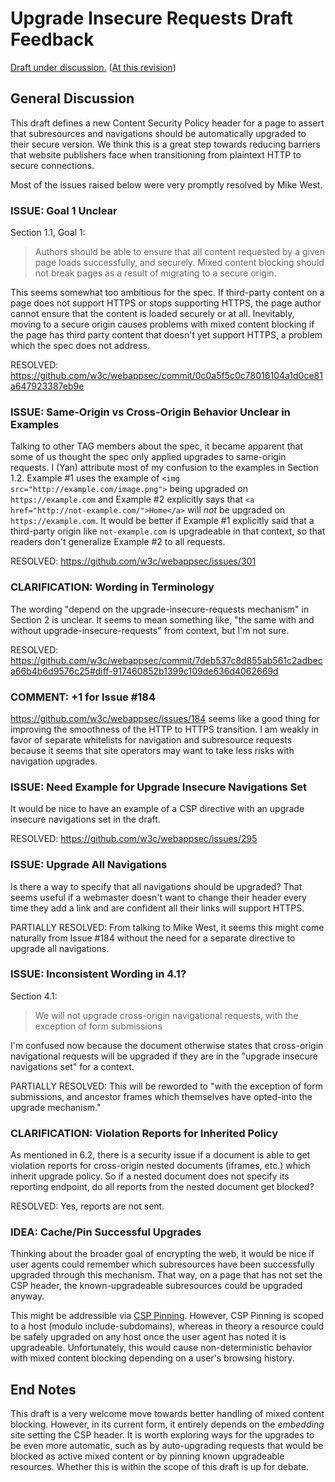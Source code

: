 # Upgrade Insecure Requests Draft Feedback

[Draft under discussion.](https://w3c.github.io/webappsec/specs/upgrade/) ([At this revision](https://github.com/w3c/webappsec/tree/f3ef3fb43394d57fa3ff9f93f22f3b057f7551be/specs/upgrade))

## General Discussion

This draft defines a new Content Security Policy header for a page to assert
that subresources and navigations should be automatically upgraded to their secure version. We think this is a great step towards reducing barriers that website publishers
face when transitioning from plaintext HTTP to secure connections.

Most of the issues raised below were very promptly resolved by Mike West.

### ISSUE: Goal 1 Unclear

Section 1.1, Goal 1:

> Authors should be able to ensure that all content requested by a given page
> loads successfully, and securely. Mixed content blocking should not break
> pages as a result of migrating to a secure origin.

This seems somewhat too ambitious for the spec. If third-party content on
a page does not support HTTPS or stops supporting HTTPS, the page author cannot
ensure that the content is loaded securely or at all. Inevitably, moving to
a secure origin causes problems with mixed content blocking if the page has
third party content that doesn't yet support HTTPS, a problem which the spec
does not address.

RESOLVED:
https://github.com/w3c/webappsec/commit/0c0a5f5c0c78016104a1d0ce81a647923387eb9e

### ISSUE: Same-Origin vs Cross-Origin Behavior Unclear in Examples

Talking to other TAG members about the spec, it became apparent that some of us
thought the spec only applied upgrades to same-origin requests. I (Yan) attribute
most of my confusion to the examples in Section 1.2. Example #1 uses the
example of `<img src="http://example.com/image.png">` being upgraded on
`https://example.com` and Example #2 explicitly says that `<a
href="http://not-example.com/">Home</a>` will *not* be upgraded on
`https://example.com`. It would be better if Example #1 explicitly said that
a third-party origin like `not-example.com` is upgradeable in that context, so
that readers don't generalize Example #2 to all requests.

RESOLVED: https://github.com/w3c/webappsec/issues/301

### CLARIFICATION: Wording in Terminology

The wording "depend on the upgrade-insecure-requests mechanism" in Section 2 is
unclear. It seems to mean something like, "the same with and without
upgrade-insecure-requests" from context, but I'm not sure.

RESOLVED:
https://github.com/w3c/webappsec/commit/7deb537c8d855ab561c2adbeca66b4b6d9576c25#diff-917460852b1399c109de636d4062669d

### COMMENT: +1 for Issue #184

https://github.com/w3c/webappsec/issues/184 seems like a good thing for
improving the smoothness of the HTTP to HTTPS transition. I am weakly in favor
of separate whitelists for navigation and subresource requests because it seems
that site operators may want to take less risks with navigation upgrades.

### ISSUE: Need Example for Upgrade Insecure Navigations Set

It would be nice to have an example of a CSP directive with an upgrade insecure
navigations set in the draft.

RESOLVED: https://github.com/w3c/webappsec/issues/295

### ISSUE: Upgrade All Navigations

Is there a way to specify that all navigations should be upgraded? That seems
useful if a webmaster doesn't want to change their header every time they add
a link and are confident all their links will support HTTPS.

PARTIALLY RESOLVED: From talking to Mike West, it seems this might come naturally from Issue #184 without the need for a separate directive to upgrade all navigations.

### ISSUE: Inconsistent Wording in 4.1?

Section 4.1:
> We will not upgrade cross-origin navigational requests, with the exception of
> form submissions

I'm confused now because the document otherwise states that cross-origin
navigational requests will be upgraded if they are in the "upgrade insecure
navigations set" for a context.

PARTIALLY RESOLVED: This will be reworded to "with the exception of form
submissions, and ancestor frames which themselves have opted-into the upgrade
mechanism."

### CLARIFICATION: Violation Reports for Inherited Policy

As mentioned in 6.2, there is a security issue if a document is able to get
violation reports for cross-origin nested documents (iframes, etc.) which
inherit upgrade policy. So if a nested document does not specify its reporting
endpoint, do all reports from the nested document get blocked?

RESOLVED: Yes, reports are not sent.

### IDEA: Cache/Pin Successful Upgrades

Thinking about the broader goal of encrypting the web, it would be nice if
user agents could remember which subresources have been successfully upgraded
through this mechanism. That way, on a page that has not set the CSP header,
the known-upgradeable subresources could be upgraded anyway.

This might be addressible via [CSP Pinning](http://w3c.github.io/webappsec/specs/csp-pinning/). However, CSP Pinning is scoped to a host (modulo include-subdomains), whereas in theory a resource could be safely upgraded on any host once the user agent has noted it is upgradeable. Unfortunately, this would cause non-deterministic behavior with mixed content blocking depending on a user's browsing history.

## End Notes

This draft is a very welcome move towards better handling of mixed content
blocking. However, in its current form, it entirely depends on the *embedding*
site setting the CSP header. It is worth exploring ways for the upgrades to be
even more automatic, such as by auto-upgrading requests that would be blocked
as active mixed content or by pinning known upgradeable resources.
Whether this is within the scope of this draft is up for debate.
